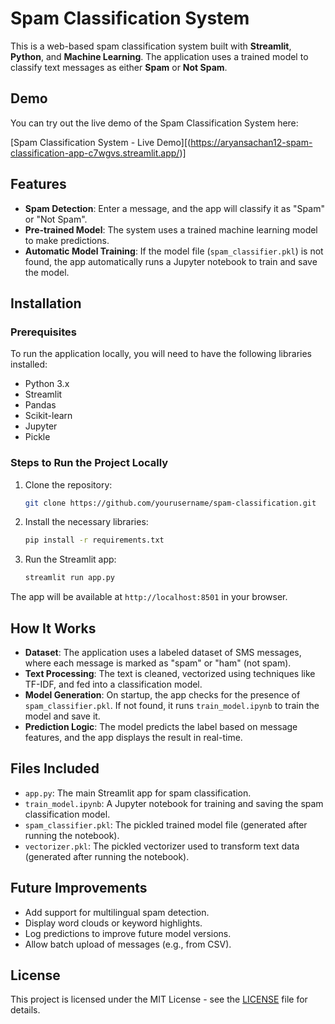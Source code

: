 # Spam Classification System

This is a web-based spam classification system built with **Streamlit**, **Python**, and **Machine Learning**. The application uses a trained model to classify text messages as either **Spam** or **Not Spam**.

## Demo

You can try out the live demo of the Spam Classification System here:

[Spam Classification System - Live Demo][(https://aryansachan12-spam-classification-app-c7wgvs.streamlit.app/)]

## Features

- **Spam Detection**: Enter a message, and the app will classify it as "Spam" or "Not Spam".
- **Pre-trained Model**: The system uses a trained machine learning model to make predictions.
- **Automatic Model Training**: If the model file (`spam_classifier.pkl`) is not found, the app automatically runs a Jupyter notebook to train and save the model.

## Installation

### Prerequisites

To run the application locally, you will need to have the following libraries installed:

- Python 3.x  
- Streamlit  
- Pandas  
- Scikit-learn  
- Jupyter  
- Pickle  

### Steps to Run the Project Locally

1. Clone the repository:
    ```bash
    git clone https://github.com/yourusername/spam-classification.git
    ```

2. Install the necessary libraries:
    ```bash
    pip install -r requirements.txt
    ```

3. Run the Streamlit app:
    ```bash
    streamlit run app.py
    ```

The app will be available at `http://localhost:8501` in your browser.

## How It Works

- **Dataset**: The application uses a labeled dataset of SMS messages, where each message is marked as "spam" or "ham" (not spam).
- **Text Processing**: The text is cleaned, vectorized using techniques like TF-IDF, and fed into a classification model.
- **Model Generation**: On startup, the app checks for the presence of `spam_classifier.pkl`. If not found, it runs `train_model.ipynb` to train the model and save it.
- **Prediction Logic**: The model predicts the label based on message features, and the app displays the result in real-time.

## Files Included

- `app.py`: The main Streamlit app for spam classification.
- `train_model.ipynb`: A Jupyter notebook for training and saving the spam classification model.
- `spam_classifier.pkl`: The pickled trained model file (generated after running the notebook).
- `vectorizer.pkl`: The pickled vectorizer used to transform text data (generated after running the notebook).

## Future Improvements

- Add support for multilingual spam detection.
- Display word clouds or keyword highlights.
- Log predictions to improve future model versions.
- Allow batch upload of messages (e.g., from CSV).

## License

This project is licensed under the MIT License - see the [LICENSE](LICENSE) file for details.
